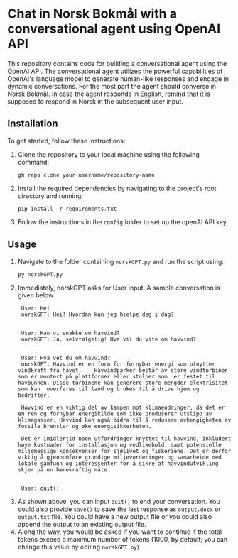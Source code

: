 # Chat in Norsk Bokmål with a conversational agent using OpenAI API

This repository contains code for building a conversational agent using the OpenAI API. The conversational agent utilizes the powerful capabilities of OpenAI's language model to generate human-like responses and engage in dynamic conversations. For the most part the agent should converse in Norsk Bokmål. In case the agent responds in English, remind that it is supposed to respond in Norsk in the subsequent user input.

## Installation

To get started, follow these instructions:

1. Clone the repository to your local machine using the following command:
   
   ```
   gh repo clone your-username/repository-name
   ```

2. Install the required dependencies by navigating to the project's root directory and running:
   
   ```
   pip install -r requirements.txt
   ```

3. Follow the instructions in the `config` folder to set up the openAI API key.

## Usage

1. Navigate to the folder containing `norskGPT.py` and run the script using:
   ```
   py norskGPT.py
   ```
2. Immediately, norskGPT asks for User input. A sample conversation is given below.
   ```
    User: Hei
    norskGPT: Hei! Hvordan kan jeg hjelpe deg i dag?


    User: Kan vi snakke om havvind?
    norskGPT: Ja, selvfølgelig! Hva vil du vite om havvind?


    User: Hva vet du om havvind?
    norskGPT: Havvind er en form for fornybar energi som utnytter vindkraft fra havet.    Havvindparker består av store vindturbiner som er montert på plattformer eller stolper som  er festet til havbunnen. Disse turbinene kan generere store mengder elektrisitet som kan  overføres til land og brukes til å drive hjem og bedrifter.

    Havvind er en viktig del av kampen mot klimaendringer, da det er en ren og fornybar energikilde som ikke produserer utslipp av klimagasser. Havvind kan også bidra til å redusere avhengigheten av fossile brensler og øke energisikkerheten.

    Det er imidlertid noen utfordringer knyttet til havvind, inkludert høye kostnader for installasjon og vedlikehold, samt potensielle miljømessige konsekvenser for sjølivet og fiskeriene. Det er derfor viktig å gjennomføre grundige miljøvurderinger og samarbeide med lokale samfunn og interessenter for å sikre at havvindutvikling skjer på en bærekraftig måte.


    User: quit()
   ```
3. As shown above, you can input `quit()` to end your conversation. You could also provide `save()` to save the last response as `output.docx` or `output.txt` file. You could have a new output file or you could also append the output to an existing output file.
4. Along the way, you would be asked if you want to continue if the total tokens exceed a maximum number of tokens (1000, by default; you can change this value by editing `norskGPT.py`)

